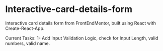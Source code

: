 # Interactive-card-details-form
Interactive card details form from FrontEndMentor, built using React with Create-React-App.

Current Tasks:
1- Add Input Validation Logic, check for Input Length, valid numbers, valid name.
